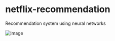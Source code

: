 # netflix-recommendation
Recommendation system using neural networks

![image](https://github.com/wizardofchance/netflix-recommendation/assets/26733046/7970e054-5bc7-4461-a688-6fcfa2ad8261)
